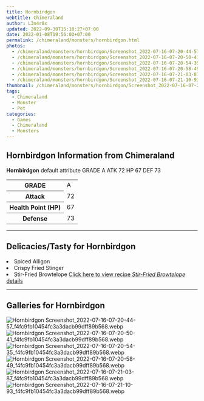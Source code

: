 ```yaml
---
title: Hornbirdgon
webtitle: Chimeraland
author: L3n4r0x
updated: 2022-09-30T15:18:27+07:00
date: 2022-01-08T19:56:03+07:00
permalink: /chimeraland/monsters/hornbirdgon.html
photos:
  - /chimeraland/monsters/hornbirdgon/Screenshot_2022-07-16-07-20-44-57_f4fc9fb10454fc3a3dacb99dff89b568.webp
  - /chimeraland/monsters/hornbirdgon/Screenshot_2022-07-16-07-20-50-41_f4fc9fb10454fc3a3dacb99dff89b568.webp
  - /chimeraland/monsters/hornbirdgon/Screenshot_2022-07-16-07-20-54-35_f4fc9fb10454fc3a3dacb99dff89b568.webp
  - /chimeraland/monsters/hornbirdgon/Screenshot_2022-07-16-07-20-58-49_f4fc9fb10454fc3a3dacb99dff89b568.webp
  - /chimeraland/monsters/hornbirdgon/Screenshot_2022-07-16-07-21-03-87_f4fc9fb10454fc3a3dacb99dff89b568.webp
  - /chimeraland/monsters/hornbirdgon/Screenshot_2022-07-16-07-21-10-93_f4fc9fb10454fc3a3dacb99dff89b568.webp
thumbnail: /chimeraland/monsters/hornbirdgon/Screenshot_2022-07-16-07-20-44-57_f4fc9fb10454fc3a3dacb99dff89b568.webp
tags:
  - Chimeraland
  - Monster
  - Pet
categories:
  - Games
  - Chimeraland
  - Monsters
---
```


<section id="bootstrap-wrapper"><link rel="stylesheet" href="https://cdn.statically.io/gh/dimaslanjaka/Web-Manajemen/40ac3225/css/bootstrap-4.5-wrapper.css"/><h1>Hornbirdgon Information from Chimeraland</h1><p><b>Hornbirdgon</b> default attribute GRADE A ATK 72 HP 67 DEF 73<table><tr><th>GRADE</th><td>A</td></tr><tr><th>Attack</th><td>72</td></tr><tr><th>Health Point (HP)</th><td>67</td></tr><tr><th>Defense</th><td>73</td></tr></table></p><hr/><h2>Delicacies/Tasty for Hornbirdgon</h2><li class="d-flex justify-content-between">Spiced Alligon </li><li class="d-flex justify-content-between">Crispy Fried Stinger </li><li class="d-flex justify-content-between">Stir-Fried Browtelope <a href="/chimeraland/recipes/stir-fried-browtelope.html">Click here to view recipe <i>Stir-Fried Browtelope</i> details</a></li><hr/><div id="gallery"><h2>Galleries for Hornbirdgon</h2><div class="row"><div class="col-lg-6 col-12"><img src="/chimeraland/monsters/hornbirdgon/Screenshot_2022-07-16-07-20-44-57_f4fc9fb10454fc3a3dacb99dff89b568.webp" alt="Hornbirdgon Screenshot_2022-07-16-07-20-44-57_f4fc9fb10454fc3a3dacb99dff89b568.webp"/></div><div class="col-lg-6 col-12"><img src="/chimeraland/monsters/hornbirdgon/Screenshot_2022-07-16-07-20-50-41_f4fc9fb10454fc3a3dacb99dff89b568.webp" alt="Hornbirdgon Screenshot_2022-07-16-07-20-50-41_f4fc9fb10454fc3a3dacb99dff89b568.webp"/></div><div class="col-lg-6 col-12"><img src="/chimeraland/monsters/hornbirdgon/Screenshot_2022-07-16-07-20-54-35_f4fc9fb10454fc3a3dacb99dff89b568.webp" alt="Hornbirdgon Screenshot_2022-07-16-07-20-54-35_f4fc9fb10454fc3a3dacb99dff89b568.webp"/></div><div class="col-lg-6 col-12"><img src="/chimeraland/monsters/hornbirdgon/Screenshot_2022-07-16-07-20-58-49_f4fc9fb10454fc3a3dacb99dff89b568.webp" alt="Hornbirdgon Screenshot_2022-07-16-07-20-58-49_f4fc9fb10454fc3a3dacb99dff89b568.webp"/></div><div class="col-lg-6 col-12"><img src="/chimeraland/monsters/hornbirdgon/Screenshot_2022-07-16-07-21-03-87_f4fc9fb10454fc3a3dacb99dff89b568.webp" alt="Hornbirdgon Screenshot_2022-07-16-07-21-03-87_f4fc9fb10454fc3a3dacb99dff89b568.webp"/></div><div class="col-lg-6 col-12"><img src="/chimeraland/monsters/hornbirdgon/Screenshot_2022-07-16-07-21-10-93_f4fc9fb10454fc3a3dacb99dff89b568.webp" alt="Hornbirdgon Screenshot_2022-07-16-07-21-10-93_f4fc9fb10454fc3a3dacb99dff89b568.webp"/></div></div></div></section>